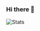 ### Hi there 👋

![Stats](https://github-readme-stats.vercel.app/api?username=furentes&show_icons=true&theme=default&count_private=tru&hide_title=tru)
